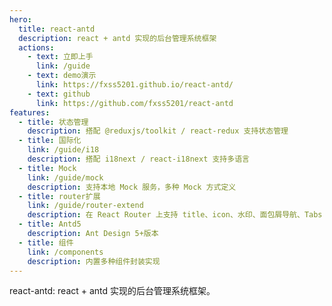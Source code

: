```yaml
---
hero:
  title: react-antd
  description: react + antd 实现的后台管理系统框架
  actions:
    - text: 立即上手
      link: /guide
    - text: demo演示
      link: https://fxss5201.github.io/react-antd/
    - text: github
      link: https://github.com/fxss5201/react-antd
features:
  - title: 状态管理
    description: 搭配 @reduxjs/toolkit / react-redux 支持状态管理
  - title: 国际化
    link: /guide/i18
    description: 搭配 i18next / react-i18next 支持多语言
  - title: Mock
    link: /guide/mock
    description: 支持本地 Mock 服务，多种 Mock 方式定义
  - title: router扩展
    link: /guide/router-extend
    description: 在 React Router 上支持 title、icon、水印、面包屑导航、Tabs 导航配置、权限配置、路由缓存
  - title: Antd5
    description: Ant Design 5+版本
  - title: 组件
    link: /components
    description: 内置多种组件封装实现
---
```


react-antd: react + antd 实现的后台管理系统框架。
